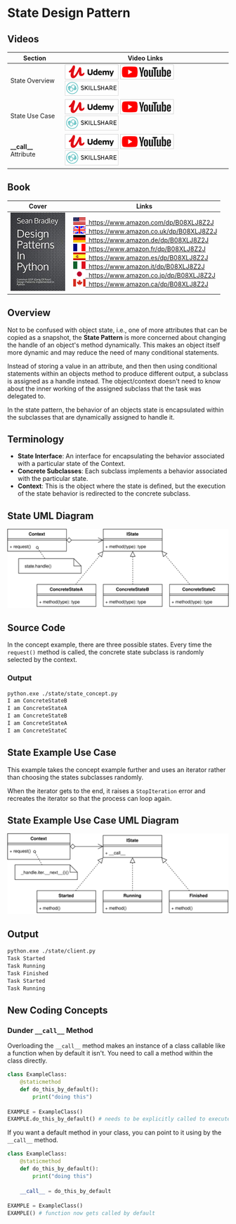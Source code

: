 # State Design Pattern

## Videos

Section | Video Links
-|-
State Overview | <a id="udemyVideoLink" href="https://www.udemy.com/course/design-patterns-in-python/learn/lecture/25650184/?referralCode=7493DBBBF97FF2B0D24D" target="_blank" title="State Overview"><img src="/img/udemy_btn_sm.gif" alt="State Overview"/></a>&nbsp;<a id="ytVideoLink" href="https://youtu.be/Uh8hnm0jVgI" target="_blank" title="State Overview"><img src="/img/yt_btn_sm.gif" alt="State Overview"/></a>&nbsp;<a id="skillShareVideoLink" href="https://skl.sh/34SM2Xg" target="_blank" title="State Overview"><img src="/img/skillshare_btn_sm.gif" alt="State Overview"/></a>
State Use Case | <a id="udemyVideoLink" href="https://www.udemy.com/course/design-patterns-in-python/learn/lecture/25650190/?referralCode=7493DBBBF97FF2B0D24D" target="_blank" title="State Use Case"><img src="/img/udemy_btn_sm.gif" alt="State Use Case"/></a>&nbsp;<a id="ytVideoLink" href="https://youtu.be/XMLVWYuxpuo" target="_blank" title="State Use Case"><img src="/img/yt_btn_sm.gif" alt="State Use Case"/></a>&nbsp;<a id="skillShareVideoLink" href="https://skl.sh/34SM2Xg" target="_blank" title="State Use Case"><img src="/img/skillshare_btn_sm.gif" alt="State Use Case"/></a>
**\_\_call\_\_** Attribute | <a id="udemyVideoLink" href="https://www.udemy.com/course/design-patterns-in-python/learn/lecture/25650196/?referralCode=7493DBBBF97FF2B0D24D" target="_blank" title="Dunder __call__ Attribute"><img src="/img/udemy_btn_sm.gif" alt="Dunder __call__ Attribute"/></a>&nbsp;<a id="ytVideoLink" href="https://youtu.be/gGlSJo5NoRA" target="_blank" title="Dunder __call__ Attribute"><img src="/img/yt_btn_sm.gif" alt="Dunder __call__ Attribute"/></a>&nbsp;<a id="skillShareVideoLink" href="https://skl.sh/34SM2Xg" target="_blank" title="Dunder __call__ Attribute"><img src="/img/skillshare_btn_sm.gif" alt="Dunder __call__ Attribute"/></a>

## Book 

Cover | Links
-|-
![Design Patterns In Python (ASIN : B08XLJ8Z2J)](/img/design_patterns_in_python_book_125x178.jpg) | &nbsp;<a href="https://www.amazon.com/dp/B08XLJ8Z2J"><img src="/img/flag_us.gif">&nbsp; https://www.amazon.com/dp/B08XLJ8Z2J</a><br/>&nbsp;<a href="https://www.amazon.co.uk/dp/B08XLJ8Z2J"><img src="/img/flag_uk.gif">&nbsp; https://www.amazon.co.uk/dp/B08XLJ8Z2J</a><br/>&nbsp;<a href="https://www.amazon.de/dp/B08XLJ8Z2J"><img src="/img/flag_de.gif">&nbsp; https://www.amazon.de/dp/B08XLJ8Z2J</a><br/>&nbsp;<a href="https://www.amazon.fr/dp/B08XLJ8Z2J"><img src="/img/flag_fr.gif">&nbsp; https://www.amazon.fr/dp/B08XLJ8Z2J</a><br/>&nbsp;<a href="https://www.amazon.es/dp/B08XLJ8Z2J"><img src="/img/flag_es.gif">&nbsp; https://www.amazon.es/dp/B08XLJ8Z2J</a><br/>&nbsp;<a href="https://www.amazon.it/dp/B08XLJ8Z2J"><img src="/img/flag_it.gif">&nbsp; https://www.amazon.it/dp/B08XLJ8Z2J</a><br/>&nbsp;<a href="https://www.amazon.co.jp/dp/B08XLJ8Z2J"><img src="/img/flag_jp.gif">&nbsp; https://www.amazon.co.jp/dp/B08XLJ8Z2J</a><br/>&nbsp;<a href="https://www.amazon.ca/dp/B08XLJ8Z2J"><img src="/img/flag_ca.gif">&nbsp; https://www.amazon.ca/dp/B08XLJ8Z2J</a>

## Overview

Not to be confused with object state, i.e., one of more attributes that can be copied as a snapshot, the **State Pattern** is more concerned about changing the handle of an object's method dynamically. This makes an object itself more dynamic and may reduce the need of many conditional statements.

Instead of storing a value in an attribute, and then then using conditional statements within an objects method to produce different output, a subclass is assigned as a handle instead. The object/context doesn't need to know about the inner working of the assigned subclass that the task was delegated to. 

In the state pattern, the behavior of an objects state is encapsulated within the subclasses that are dynamically assigned to handle it.

## Terminology

* **State Interface**: An interface for encapsulating the behavior associated with a particular state of the Context.
* **Concrete Subclasses**: Each subclass implements a behavior associated with the particular state.
* **Context**: This is the object where the state is defined, but the execution of the state behavior is redirected to the concrete subclass.

## State UML Diagram

![State UML Diagram](/img/state_concept.svg)

## Source Code

In the concept example, there are three possible states. Every time the `request()` method is called, the concrete state subclass is randomly selected by the context.

### Output

``` bash
python.exe ./state/state_concept.py
I am ConcreteStateB
I am ConcreteStateA
I am ConcreteStateB
I am ConcreteStateA
I am ConcreteStateC
```

## State Example Use Case

This example takes the concept example further and uses an iterator rather than choosing the states subclasses randomly. 

When the iterator gets to the end, it raises a `StopIteration` error and recreates the iterator so that the process can loop again.

## State Example Use Case UML Diagram

![State Example Use Case UML Diagram](/img/state_example.svg)

## Output

``` bash
python.exe ./state/client.py
Task Started
Task Running
Task Finished
Task Started
Task Running
```

## New Coding Concepts

### Dunder `__call__` Method

Overloading the `__call__` method makes an instance of a class callable like a function when by default it isn't. You need to call a method within the class directly. 

``` python
class ExampleClass:
    @staticmethod
    def do_this_by_default():
        print("doing this")

EXAMPLE = ExampleClass()
EXAMPLE.do_this_by_default() # needs to be explicitly called to execute
```

If you want a default method in your class, you can point to it using by the `__call__` method.

``` python
class ExampleClass:
    @staticmethod
    def do_this_by_default():
        print("doing this")

    __call__ = do_this_by_default

EXAMPLE = ExampleClass()
EXAMPLE() # function now gets called by default
```
